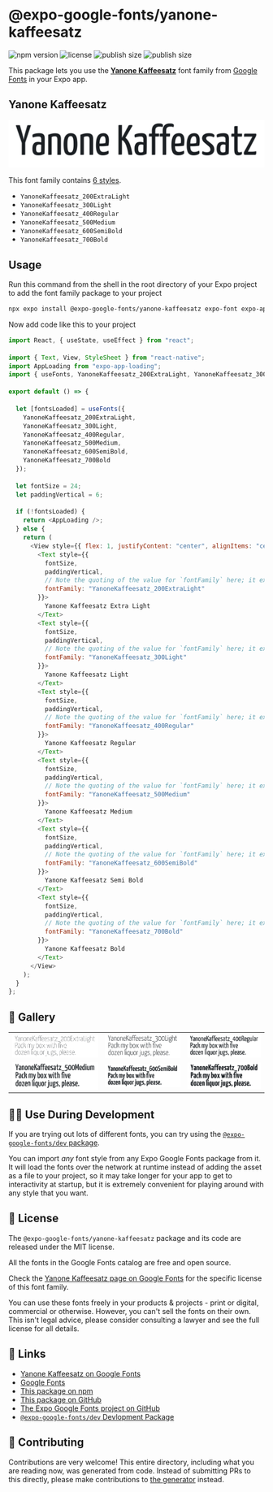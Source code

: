 # @expo-google-fonts/yanone-kaffeesatz

![npm version](https://flat.badgen.net/npm/v/@expo-google-fonts/yanone-kaffeesatz)
![license](https://flat.badgen.net/github/license/expo/google-fonts)
![publish size](https://flat.badgen.net/packagephobia/install/@expo-google-fonts/yanone-kaffeesatz)
![publish size](https://flat.badgen.net/packagephobia/publish/@expo-google-fonts/yanone-kaffeesatz)

This package lets you use the [**Yanone Kaffeesatz**](https://fonts.google.com/specimen/Yanone+Kaffeesatz) font family from [Google Fonts](https://fonts.google.com/) in your Expo app.

## Yanone Kaffeesatz

![Yanone Kaffeesatz](./font-family.png)

This font family contains [6 styles](#-gallery).

- `YanoneKaffeesatz_200ExtraLight`
- `YanoneKaffeesatz_300Light`
- `YanoneKaffeesatz_400Regular`
- `YanoneKaffeesatz_500Medium`
- `YanoneKaffeesatz_600SemiBold`
- `YanoneKaffeesatz_700Bold`

## Usage

Run this command from the shell in the root directory of your Expo project to add the font family package to your project

```sh
npx expo install @expo-google-fonts/yanone-kaffeesatz expo-font expo-app-loading
```

Now add code like this to your project

```js
import React, { useState, useEffect } from "react";

import { Text, View, StyleSheet } from "react-native";
import AppLoading from "expo-app-loading";
import { useFonts, YanoneKaffeesatz_200ExtraLight, YanoneKaffeesatz_300Light, YanoneKaffeesatz_400Regular, YanoneKaffeesatz_500Medium, YanoneKaffeesatz_600SemiBold, YanoneKaffeesatz_700Bold } from '@expo-google-fonts/yanone-kaffeesatz';

export default () => {

  let [fontsLoaded] = useFonts({
    YanoneKaffeesatz_200ExtraLight, 
    YanoneKaffeesatz_300Light, 
    YanoneKaffeesatz_400Regular, 
    YanoneKaffeesatz_500Medium, 
    YanoneKaffeesatz_600SemiBold, 
    YanoneKaffeesatz_700Bold
  });

  let fontSize = 24;
  let paddingVertical = 6;

  if (!fontsLoaded) {
    return <AppLoading />;
  } else {
    return (
      <View style={{ flex: 1, justifyContent: "center", alignItems: "center" }}>
        <Text style={{
          fontSize,
          paddingVertical,
          // Note the quoting of the value for `fontFamily` here; it expects a string!
          fontFamily: "YanoneKaffeesatz_200ExtraLight"
        }}>
          Yanone Kaffeesatz Extra Light
        </Text>
        <Text style={{
          fontSize,
          paddingVertical,
          // Note the quoting of the value for `fontFamily` here; it expects a string!
          fontFamily: "YanoneKaffeesatz_300Light"
        }}>
          Yanone Kaffeesatz Light
        </Text>
        <Text style={{
          fontSize,
          paddingVertical,
          // Note the quoting of the value for `fontFamily` here; it expects a string!
          fontFamily: "YanoneKaffeesatz_400Regular"
        }}>
          Yanone Kaffeesatz Regular
        </Text>
        <Text style={{
          fontSize,
          paddingVertical,
          // Note the quoting of the value for `fontFamily` here; it expects a string!
          fontFamily: "YanoneKaffeesatz_500Medium"
        }}>
          Yanone Kaffeesatz Medium
        </Text>
        <Text style={{
          fontSize,
          paddingVertical,
          // Note the quoting of the value for `fontFamily` here; it expects a string!
          fontFamily: "YanoneKaffeesatz_600SemiBold"
        }}>
          Yanone Kaffeesatz Semi Bold
        </Text>
        <Text style={{
          fontSize,
          paddingVertical,
          // Note the quoting of the value for `fontFamily` here; it expects a string!
          fontFamily: "YanoneKaffeesatz_700Bold"
        }}>
          Yanone Kaffeesatz Bold
        </Text>
      </View>
    );
  }
};
```

## 🔡 Gallery


||||
|-|-|-|
|![YanoneKaffeesatz_200ExtraLight](./YanoneKaffeesatz_200ExtraLight.ttf.png)|![YanoneKaffeesatz_300Light](./YanoneKaffeesatz_300Light.ttf.png)|![YanoneKaffeesatz_400Regular](./YanoneKaffeesatz_400Regular.ttf.png)||
|![YanoneKaffeesatz_500Medium](./YanoneKaffeesatz_500Medium.ttf.png)|![YanoneKaffeesatz_600SemiBold](./YanoneKaffeesatz_600SemiBold.ttf.png)|![YanoneKaffeesatz_700Bold](./YanoneKaffeesatz_700Bold.ttf.png)||


## 👩‍💻 Use During Development

If you are trying out lots of different fonts, you can try using the [`@expo-google-fonts/dev` package](https://github.com/expo/google-fonts/tree/master/font-packages/dev#readme).

You can import _any_ font style from any Expo Google Fonts package from it. It will load the fonts over the network at runtime instead of adding the asset as a file to your project, so it may take longer for your app to get to interactivity at startup, but it is extremely convenient for playing around with any style that you want.


## 📖 License

The `@expo-google-fonts/yanone-kaffeesatz` package and its code are released under the MIT license.

All the fonts in the Google Fonts catalog are free and open source.

Check the [Yanone Kaffeesatz page on Google Fonts](https://fonts.google.com/specimen/Yanone+Kaffeesatz) for the specific license of this font family.

You can use these fonts freely in your products & projects - print or digital, commercial or otherwise. However, you can't sell the fonts on their own. This isn't legal advice, please consider consulting a lawyer and see the full license for all details.

## 🔗 Links

- [Yanone Kaffeesatz on Google Fonts](https://fonts.google.com/specimen/Yanone+Kaffeesatz)
- [Google Fonts](https://fonts.google.com/)
- [This package on npm](https://www.npmjs.com/package/@expo-google-fonts/yanone-kaffeesatz)
- [This package on GitHub](https://github.com/expo/google-fonts/tree/master/font-packages/yanone-kaffeesatz)
- [The Expo Google Fonts project on GitHub](https://github.com/expo/google-fonts)
- [`@expo-google-fonts/dev` Devlopment Package](https://github.com/expo/google-fonts/tree/master/font-packages/dev)

## 🤝 Contributing

Contributions are very welcome! This entire directory, including what you are reading now, was generated from code. Instead of submitting PRs to this directly, please make contributions to [the generator](https://github.com/expo/google-fonts/tree/master/packages/generator) instead.
